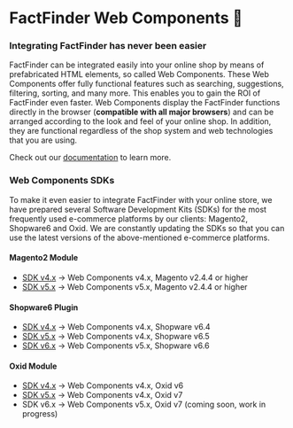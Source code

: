 # FactFinder Web Components 🚀

### Integrating FactFinder has never been easier

FactFinder can be integrated easily into your online shop by means of prefabricated HTML elements, so called Web Components.
These Web Components offer fully functional features such as searching, suggestions, filtering, sorting, and many more.
This enables you to gain the ROI of FactFinder even faster.
Web Components display the FactFinder functions directly in the browser (**compatible with all major browsers**) and can be arranged according to the look and feel of your online shop. 
In addition, they are functional regardless of the shop system and web technologies that you are using.

Check out our [documentation](https://web-components.fact-finder.de/documentation/4.x/install-dist) to learn more.

### Web Components SDKs

To make it even easier to integrate FactFinder with your online store, we have prepared several Software Development Kits (SDKs) for the most frequently used e-commerce platforms by our clients: Magento2, Shopware6 and Oxid. 
We are constantly updating the SDKs so that you can use the latest versions of the above-mentioned e-commerce platforms.

#### Magento2 Module

- [SDK v4.x](https://github.com/FACT-Finder-Web-Components/magento2-module/tree/release/4.x) &rarr; Web Components v4.x, Magento v2.4.4 or higher
- [SDK v5.x](https://github.com/FACT-Finder-Web-Components/magento2-module/tree/release/5.x) &rarr; Web Components v5.x, Magento v2.4.4 or higher


#### Shopware6 Plugin

- [SDK v4.x](https://github.com/FACT-Finder-Web-Components/shopware6-plugin/tree/release/4.x) &rarr; Web Components v4.x, Shopware v6.4
- [SDK v5.x](https://github.com/FACT-Finder-Web-Components/shopware6-plugin/tree/release/5.x) &rarr; Web Components v4.x, Shopware v6.5
- [SDK v6.x](https://github.com/FACT-Finder-Web-Components/shopware6-plugin/tree/release/6.x) &rarr; Web Components v5.x, Shopware v6.6

#### Oxid Module

- [SDK v4.x](https://github.com/FACT-Finder-Web-Components/oxid-eshop-module) &rarr; Web Components v4.x, Oxid v6
- [SDK v5.x](https://github.com/FACT-Finder-Web-Components/oxid-eshop-module/tree/release/5.x) &rarr; Web Components v4.x, Oxid v7
- SDK v6.x &rarr; Web Components v5.x, Oxid v7 (coming soon, work in progress)


